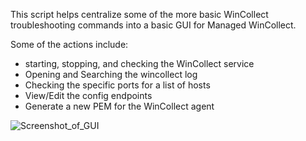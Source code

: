 This script helps centralize some of the more basic WinCollect troubleshooting commands into a basic GUI for Managed WinCollect.

Some of the actions include:
- starting, stopping, and checking the WinCollect service
- Opening and Searching the wincollect log
- Checking the specific ports for a list of hosts
- View/Edit the config endpoints
- Generate a new PEM for the WinCollect agent

![Screenshot_of_GUI]()
